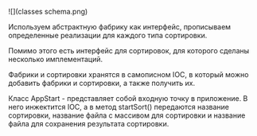 ![](classes schema.png)

Используем абстрактную фабрику как интерфейс, прописываем определенные реализации для каждого типа сортировки.

Помимо этого есть интерфейс для сортировок, для которого сделаны несколько имплементаций.

Фабрики и сортировки хранятся в самописном IOC, в который можно добавить фабрики и сортировки, а также получить их.

Класс AppStart - представляет собой входную точку в приложение. В него инжектится IOC, а в метод startSort() передаются название сортировки, название файла с массивом для сортировки и название файла для сохранения результата сортировки. 